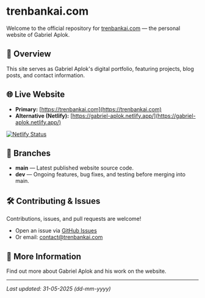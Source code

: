 # trenbankai.com

Welcome to the official repository for [trenbankai.com](https://trenbankai.com) — the personal website of Gabriel Aplok.

## 🚀 Overview

This site serves as Gabriel Aplok's digital portfolio, featuring projects, blog posts, and contact information.

## 🌐 Live Website

-   **Primary:** [https://trenbankai.com](https://trenbankai.com)
-   **Alternative (Netlify):** [https://gabriel-aplok.netlify.app/](https://gabriel-aplok.netlify.app/)

[![Netlify Status](https://api.netlify.com/api/v1/badges/895afd53-cdaf-4bdf-a15f-cdf89457fe5a/deploy-status)](https://app.netlify.com/sites/gabriel-aplok/deploys)

## 📂 Branches

-   **main** — Latest published website source code.
-   **dev** — Ongoing features, bug fixes, and testing before merging into main.

## 🛠️ Contributing & Issues

Contributions, issues, and pull requests are welcome!

-   Open an issue via [GitHub Issues](https://github.com/gabriel-aplok/personal-website/issues)
-   Or email: [contact@trenbankai.com](mailto:service@trenbankai.com)

## 📄 More Information

Find out more about Gabriel Aplok and his work on the website.

---

_Last updated: 31-05-2025 (dd-mm-yyyy)_
